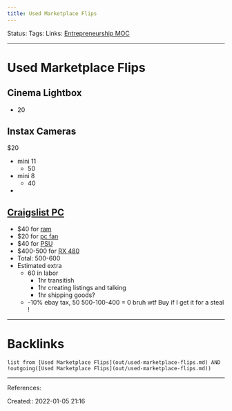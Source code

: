 ```yaml
---
title: Used Marketplace Flips
---
```

Status: 
Tags: 
Links: [Entrepreneurship MOC](out/entrepreneurship-moc.md)
___
# Used Marketplace Flips
## Cinema Lightbox
- 20
## Instax Cameras
$20
- mini 11
	- 50
- mini 8
	- 40
- 
## [Craigslist PC](https://vancouver.craigslist.org/bnc/sop/d/burnaby-computer-parts-with-rx-480-8g/7427500496.html)
- $40 for [ram](https://www.ebay.ca/sch/i.html?_dmd=1&_stpos=S4R7V3&_fosrp=1&_osacat=0&_sop=12&_ipg=50&LH_Complete=1&_odkw=Kingston+HyperX+Fury+8GB&LH_Sold=1&_sadis=15&_from=R40&_trksid=p2045573.m570.l1313&_nkw=Kingston+HyperX+Fury+8GB+%282+x+4GB%29+DDR4&_sacat=0)
- $20 for [pc fan](https://www.ebay.ca/sch/i.html?_from=R40&_nkw=Be+Quiet%21+2+Fan+Cooler&_in_kw=1&_ex_kw=&_sacat=0&LH_Sold=1&_udlo=&_udhi=&_samilow=&_samihi=&_sadis=15&_stpos=S4R7V3&_sargn=-1%26saslc%3D1&_salic=2&_sop=12&_dmd=1&_ipg=50&LH_Complete=1&_fosrp=1)
- $40 for [PSU](https://www.ebay.ca/sch/i.html?_dmd=1&_stpos=S4R7V3&_fosrp=1&_osacat=0&_sop=12&_ipg=50&LH_Complete=1&_odkw=Be+Quiet%21+2+Fan+Cooler&LH_Sold=1&_sadis=15&_from=R40&_trksid=p2045573.m570.l1313&_nkw=EVGA+Supernova+650+G2&_sacat=0)
- $400-500 for [RX 480](https://www.ebay.ca/sch/i.html?_dmd=1&_stpos=S4R7V3&_fosrp=1&_osacat=0&_sop=12&_ipg=50&LH_Complete=1&_odkw=EVGA+Supernova+650+G2&LH_Sold=1&_sadis=15&_from=R40&_trksid=p2045573.m570.l1313&_nkw=rx+480+8gb&_sacat=0)
- Total: 500-600
- Estimated extra
	- 60 in labor
		- 1hr transitish
		- 1hr creating listings and talking
		- 1hr shipping goods?
	- -10% ebay tax, 50
500-100-400 = 0 bruh wtf
Buy if I get it for a steal !
___
# Backlinks
```dataview
list from [Used Marketplace Flips](out/used-marketplace-flips.md) AND !outgoing([Used Marketplace Flips](out/used-marketplace-flips.md))
```
___
References:

Created:: 2022-01-05 21:16
